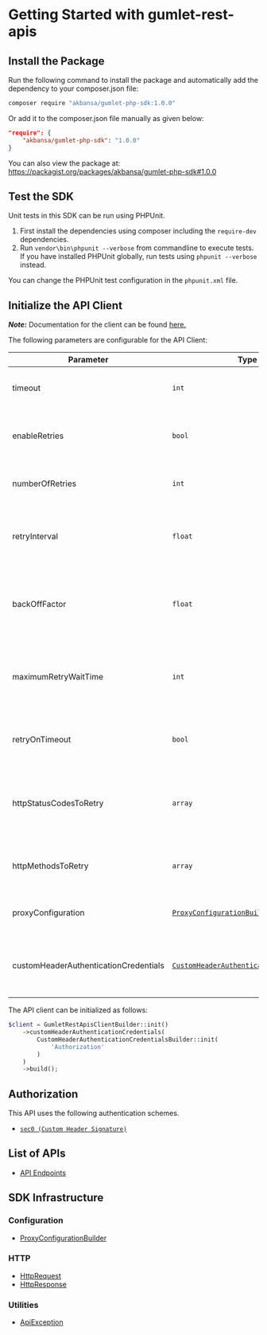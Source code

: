 
# Getting Started with gumlet-rest-apis

## Install the Package

Run the following command to install the package and automatically add the dependency to your composer.json file:

```bash
composer require "akbansa/gumlet-php-sdk:1.0.0"
```

Or add it to the composer.json file manually as given below:

```json
"require": {
    "akbansa/gumlet-php-sdk": "1.0.0"
}
```

You can also view the package at:
https://packagist.org/packages/akbansa/gumlet-php-sdk#1.0.0

## Test the SDK

Unit tests in this SDK can be run using PHPUnit.

1. First install the dependencies using composer including the `require-dev` dependencies.
2. Run `vendor\bin\phpunit --verbose` from commandline to execute tests. If you have installed PHPUnit globally, run tests using `phpunit --verbose` instead.

You can change the PHPUnit test configuration in the `phpunit.xml` file.

## Initialize the API Client

**_Note:_** Documentation for the client can be found [here.](https://www.github.com/akbansa/gumlet-php-sdk/tree/1.0.0/doc/client.md)

The following parameters are configurable for the API Client:

| Parameter | Type | Description |
|  --- | --- | --- |
| timeout | `int` | Timeout for API calls in seconds.<br>*Default*: `0` |
| enableRetries | `bool` | Whether to enable retries and backoff feature.<br>*Default*: `false` |
| numberOfRetries | `int` | The number of retries to make.<br>*Default*: `0` |
| retryInterval | `float` | The retry time interval between the endpoint calls.<br>*Default*: `1` |
| backOffFactor | `float` | Exponential backoff factor to increase interval between retries.<br>*Default*: `2` |
| maximumRetryWaitTime | `int` | The maximum wait time in seconds for overall retrying requests.<br>*Default*: `0` |
| retryOnTimeout | `bool` | Whether to retry on request timeout.<br>*Default*: `true` |
| httpStatusCodesToRetry | `array` | Http status codes to retry against.<br>*Default*: `408, 413, 429, 500, 502, 503, 504, 521, 522, 524` |
| httpMethodsToRetry | `array` | Http methods to retry against.<br>*Default*: `'GET', 'PUT'` |
| proxyConfiguration | [`ProxyConfigurationBuilder`](https://www.github.com/akbansa/gumlet-php-sdk/tree/1.0.0/doc/proxy-configuration-builder.md) | Represents the proxy configurations for API calls |
| customHeaderAuthenticationCredentials | [`CustomHeaderAuthenticationCredentials`](https://www.github.com/akbansa/gumlet-php-sdk/tree/1.0.0/doc/auth/custom-header-signature.md) | The Credentials Setter for Custom Header Signature |

The API client can be initialized as follows:

```php
$client = GumletRestApisClientBuilder::init()
    ->customHeaderAuthenticationCredentials(
        CustomHeaderAuthenticationCredentialsBuilder::init(
            'Authorization'
        )
    )
    ->build();
```

## Authorization

This API uses the following authentication schemes.

* [`sec0 (Custom Header Signature)`](https://www.github.com/akbansa/gumlet-php-sdk/tree/1.0.0/doc/auth/custom-header-signature.md)

## List of APIs

* [API Endpoints](https://www.github.com/akbansa/gumlet-php-sdk/tree/1.0.0/doc/controllers/api-endpoints.md)

## SDK Infrastructure

### Configuration

* [ProxyConfigurationBuilder](https://www.github.com/akbansa/gumlet-php-sdk/tree/1.0.0/doc/proxy-configuration-builder.md)

### HTTP

* [HttpRequest](https://www.github.com/akbansa/gumlet-php-sdk/tree/1.0.0/doc/http-request.md)
* [HttpResponse](https://www.github.com/akbansa/gumlet-php-sdk/tree/1.0.0/doc/http-response.md)

### Utilities

* [ApiException](https://www.github.com/akbansa/gumlet-php-sdk/tree/1.0.0/doc/api-exception.md)


